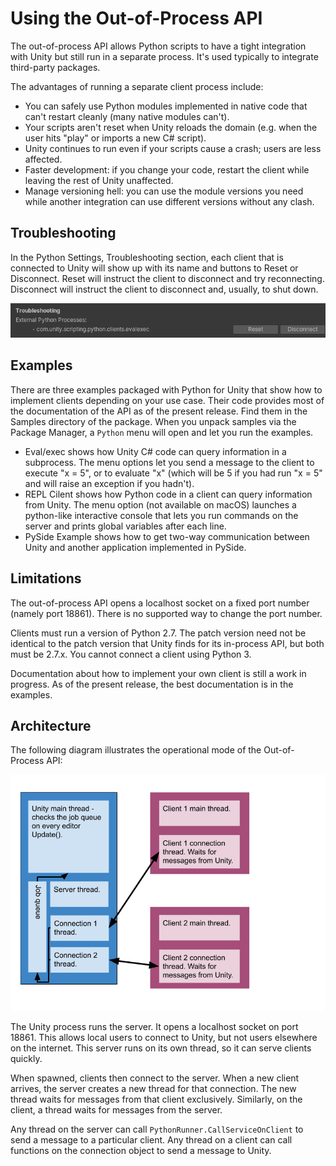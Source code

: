 # Using the Out-of-Process API

The out-of-process API allows Python scripts to have a tight integration with
Unity but still run in a separate process. It's used typically to integrate
third-party packages.

The advantages of running a separate client process include:
* You can safely use Python modules implemented in native code that can't restart cleanly (many native modules can't).
* Your scripts aren't reset when Unity reloads the domain (e.g. when the user hits "play" or imports a new C# script).
* Unity continues to run even if your scripts cause a crash; users are less affected.
* Faster development: if you change your code, restart the client while leaving the rest of Unity unaffected.
* Manage versioning hell: you can use the module versions you need while another integration can use different versions without any clash.

## Troubleshooting

In the Python Settings, Troubleshooting section, each client that is connected to Unity will show up with its name and buttons to Reset or Disconnect. Reset will instruct the client to disconnect and try reconnecting. Disconnect will instruct the client to disconnect and, usually, to shut down.

![](images/out-of-process-troubleshoot.png)

## Examples

There are three examples packaged with Python for Unity that show how to implement clients depending on your use case. Their code provides most of the documentation of the API as of the present release.
Find them in the Samples directory of the package.
When you unpack samples via the Package Manager, a `Python` menu will open and let you run the examples.
* Eval/exec shows how Unity C# code can query information in a subprocess. The menu options let you send a message to the client to execute "x = 5", or to evaluate "x" (which will be 5 if you had run "x = 5" and will raise an exception if you hadn't).
* REPL Cilent shows how Python code in a client can query information from Unity. The menu option (not available on macOS) launches a python-like interactive console that lets you run commands on the server and prints global variables after each line.
* PySide Example shows how to get two-way communication between Unity and another application implemented in PySide.

## Limitations

The out-of-process API opens a localhost socket on a fixed port number (namely
port 18861). There is no supported way to change the port number.

Clients must run a version of Python 2.7. The patch version need not be
identical to the patch version that Unity finds for its in-process API, but
both must be 2.7.x. You cannot connect a client using Python 3.

Documentation about how to implement your own client is still a work in
progress. As of the present release, the best documentation is in the examples.

## Architecture

The following diagram illustrates the operational mode of the
Out-of-Process API:

![](images/clientserverdiagram.PNG)

The Unity process runs the server. It opens a localhost socket on port 18861.
This allows local users to connect to Unity, but not users elsewhere on the
internet. This server runs on its own thread, so it can serve clients quickly.

When spawned, clients then connect to the server. When a new client arrives,
the server creates a new thread for that connection. The new thread waits
for messages from that client exclusively. Similarly, on the client, a
thread waits for messages from the server.

Any thread on the server can call `PythonRunner.CallServiceOnClient` to send a message to
a particular client. Any thread on a client can call functions on the connection object
to send a message to Unity.
